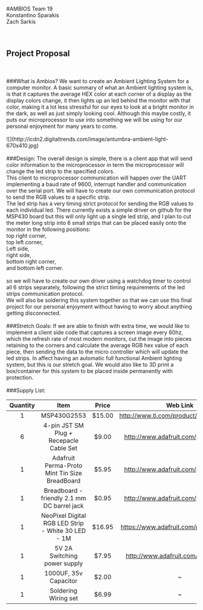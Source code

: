 #AMBIOS
Team 19
<br/>
Konstantino Sparakis 
<br/>
Zach Sarkis 
<br/>
<br/>
<br/>
## Project Proposal
<br/>
<br/>
###What is Ambios?
We want to create an Ambient Lighting System for a computer monitor. A basic summary of what an Ambient lighting system is, is that it captures the average HEX color at each corner of a display as the display colors change, it then lights up an led behind the monitor with that color, making it a lot less stressful for our eyes to look at a bright monitor in the dark, as well as just simply looking cool. Although this maybe costly, it puts our microprocessor to use into something we will be using for our personal enjoyment for many years to come.
<br/>
<br/>
![](http://icdn2.digitaltrends.com/image/antumbra-ambient-light-670x410.jpg)
<br/>
<br/>
###Design:
The overall design is simple, there is a client app that will send color information to the microprocessor in term the microprocessor will change the led strip to the specified colors.
<br />
This client to microprocessor communication will happen over the UART implementing a baud rate of 9600, interrupt handler and communication over the serial port. We will have to create our own communication protocol to send the RGB values to a specific strip.
<br />
The led strip has a very timing strict protocol for sending the RGB values to each individual led. There currently exists a simple driver on github for the MSP430 board but this will only light up a single led strip, and I plan to cut the meter long strip into 6 small strips that can be placed easily onto the monitor in the following positions:
<br/>
top right corner,<br/>
top left corner,<br/>
Left side,<br/>
right side,<br/>
bottom right corner,<br/>
and bottom left corner.<br/>
<br />
so we will have to create our own driver using a watchdog timer to control all 6 strips separately, following the strict timing requirements of the led strips communication protocol.
<br />
We will also be soldering this system together so that we can use this final project for our personal enjoyment without having to worry about anything getting disconnected.
<br />
<br />
###Stretch Goals:
If we are able to finish with extra time, we would like to implement a client side code that captures a screen image every 60hz, which the refresh rate of most modern monitors, cut the image into pieces retaining to the corners and calculate the average RGB hex value of each piece, then sending the data to the micro controller which will update the led strips. In affect having an automatic full functional Ambient lighting system, but this is our stretch goal.
We would also like to 3D print a box/container for this system to be placed inside permanently with protection.
<br/>
<br/>
###Supply List:
<br/>

| Quantity        |   Item                                             | Price  |    Web Link                            |
| :-------------: | :------------------------------------------------: | :----: | :------------------------------------: |
|  1              | MSP430G2553                                        | $15.00 | http://www.ti.com/product/msp430g2553  |
| 6               | 4-pin JST SM Plug + Recepacle Cable Set            | $9.00  | http://www.adafruit.com/products/578   |
| 1               | Adafruit Perma-Proto Mint Tin Size BreadBoard      | $5.95  | http://www.adafruit.com/products/723   |
| 1               | Breadboard - friendly 2.1 mm DC barrel jack        | $0.95  | http://www.adafruit.com/products/373   |
| 1               | NeoPixel Digital RGB LED Strip - White 30 LED - 1M | $16.95 | https://www.adafruit.com/products/1376 | 
| 1               | 5V 2A Switching power supply                       | $7.95  | http://www.adafruit.com/product/276    |
| 1               | 1000UF, 35v Capacitor                              | $2.00  |             ~                          |
| 1               | Soldering Wiring set                               | $6.99  |             ~                          |
